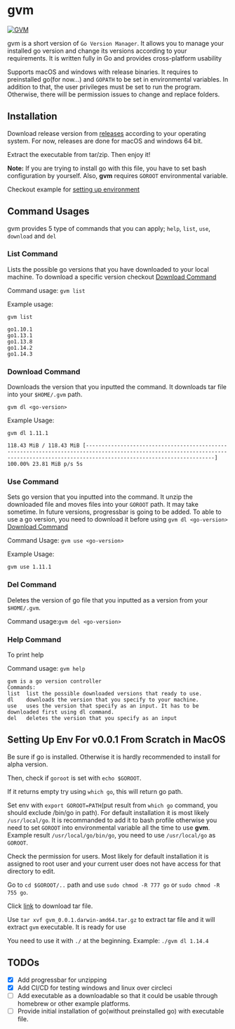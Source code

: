 # gvm

[![GVM](https://circleci.com/gh/olimpias/gvm.svg?style=svg)](<https://app.circleci.com/pipelines/github/olimpias/gvm>)


gvm is a short version of `Go Version Manager`. It allows you to manage your installed go version and change its versions
according to your requirements. It is written fully in Go and provides cross-platform usability

Supports macOS and windows with release binaries. It requires to preinstalled go(for now...) and `GOPATH` to be
set in environmental variables. In addition to that, the user privileges must be set to run the program. Otherwise, there will
be permission issues to change and replace folders.

## Installation

Download release version from [releases](https://github.com/olimpias/gvm/releases) according to your operating system. For now, releases are done for macOS and windows 64 bit.

Extract the executable from tar/zip. Then enjoy it!

**Note:** If you are trying to install go with this file, you have to set bash configuration by yourself. Also, **gvm** requires `GOROOT` environmental variable.

Checkout example for [setting up environment](#setting-up-env-for-v001-from-scratch-in-macos)

## Command Usages
gvm provides 5 type of commands that you can apply; `help`, `list`, `use`, `download` and `del`

### List Command
Lists the possible go versions that you have downloaded to your local machine. To download a specific version checkout [Download Command](#download-command)

Command usage: `gvm list`

Example usage: 

`gvm list`

```
go1.10.1
go1.13.1
go1.13.8
go1.14.2
go1.14.3
```

### Download Command
Downloads the version that you inputted the command. It downloads tar file into your `$HOME/.gvm` path.

`gvm dl <go-version>`

Example Usage:

`gvm dl 1.11.1`

```
118.43 MiB / 118.43 MiB [-------------------------------------------------------------------------------------------------------------------------------------------------------------------------------------] 100.00% 23.81 MiB p/s 5s
```

### Use Command
Sets go version that you inputted into the command. It unzip the downloaded file and moves files into your `GOROOT` path. It may take sometime. In future versions, progressbar is going to be added.
To able to use a go version, you need to download it before using `gvm dl <go-version>` [Download Command](#download-command)

Command Usage: `gvm use <go-version>`

Example Usage:

`gvm use 1.11.1`

### Del Command
Deletes the version of go file that you inputted as a version from your `$HOME/.gvm`.

Command usage:`gvm del <go-version>`

### Help Command
To print help

Command usage: `gvm help`

```
gvm is a go version controller
Commands:
list  list the possible downloaded versions that ready to use.
dl    downloads the version that you specify to your machine.
use   uses the version that specify as an input. It has to be downloaded first using dl command.
del   deletes the version that you specify as an input
```

## Setting Up Env For v0.0.1 From Scratch in MacOS

Be sure if go is installed. Otherwise it is hardly recommended to install for alpha version.

Then, check if `goroot` is set with  `echo $GOROOT`.

If it returns empty try using `which go`, this will return go path.

Set env with `export GOROOT=PATH`(put result from `which go` command, you should exclude /bin/go in path). For default installation it is most likely `/usr/local/go`. It is recommanded to add it to bash profile
otherwise you need to set `GOROOT` into environmental variable all the time to use **gvm**.
Example result `/usr/local/go/bin/go`, you need to use `/usr/local/go` as `GOROOT`.

Check the permission for users. Most likely for default installation it is assigned to root user and your current user does not have access for that directory to edit.

Go to `cd $GOROOT/..` path and use `sudo chmod -R 777 go` or `sudo chmod -R 755 go`.

Click [link](https://github.com/olimpias/gvm/releases/download/v0.0.1/gvm_0.0.1.darwin-amd64.tar.gz) to download tar file.

Use `tar xvf gvm_0.0.1.darwin-amd64.tar.gz` to extract tar file and it will extract `gvm` executable. It is ready for use

You need to use it with `./` at the beginning. Example: `./gvm dl 1.14.4`

## TODOs
- [X] Add progressbar for unzipping
- [X] Add CI/CD for testing windows and linux over circleci
- [ ] Add executable as a downloadable so that it could be usable through homebrew or other example platforms.
- [ ] Provide initial installation of go(without preinstalled go) with executable file.
